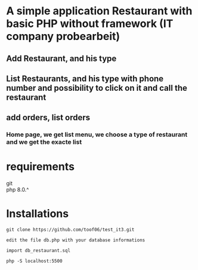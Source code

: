 # A simple application Restaurant with basic PHP without framework (IT company probearbeit) <br>

## Add Restaurant, and his type  <br>
## List Restaurants, and his type with phone number and possibility to click on it and call the restaurant   <br>
## add orders, list orders   <br>

### Home page, we get list menu, we choose a type of restaurant and we get the exacte list   <br>





# requirements  
git <br> 
php 8.0.^ <br> 


# Installations 

```
git clone https://github.com/toof06/test_it3.git
```

```
edit the file db.php with your database informations 
```

```
import db_restaurant.sql 
```

```
php -S localhost:5500
```



